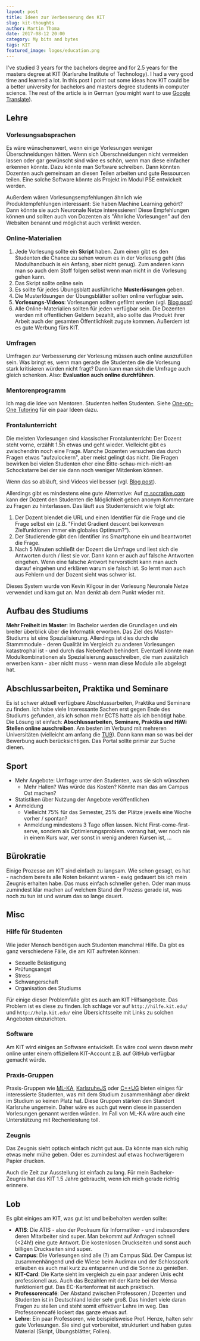 ```yaml
---
layout: post
title: Ideen zur Verbesserung des KIT
slug: kit-thoughts
author: Martin Thoma
date: 2017-08-12 20:00
category: My bits and bytes
tags: KIT
featured_image: logos/education.png
---
```

I've studied 3 years for the bachelors degree and for 2.5 years for the masters
degree at KIT (Karlsruhe Institute of Technology). I had a very good time and
learned a lot. In this post I point
out some ideas how KIT could be a better university for bachelors and masters
degree students in computer science. The rest of the article is in German
(you might want to use <a href="https://translate.google.com/">Google Translate</a>).


## Lehre

### Vorlesungs&shy;absprachen

Es wäre wünschenswert, wenn einige Vorlesungen weniger Überschneidungen hätten.
Wenn sich Überschneidungen nicht vermeiden lassen oder gar gewünscht sind wäre
es schön, wenn man diese einfacher erkennen könnte. Dazu könnte man Software
schreiben. Dann könnten Dozenten auch gemeinsam an diesen Teilen arbeiten und
gute Ressourcen teilen. Eine solche Software könnte als Projekt im Modul PSE
entwickelt werden.

Außerdem wären Vorlesungsempfehlungen ähnlich wie Produktempfehlungen
interessant: Sie haben Machine Learning gehört? Dann könnte sie auch Neuronale
Netze interessieren! Diese Empfehlungen können und sollten auch von Dozenten
als "Ähnliche Vorlesungen" auf den Websiten benannt und möglichst auch verlinkt
werden.


### Online-Materialien

1. Jede Vorlesung sollte ein **Skript** haben. Zum einen gibt es den Studenten
   die Chance zu sehen worum es in der Vorlesung geht (das Modulhandbuch is ein
   Anfang, aber nicht genug). Zum anderen kann man so auch dem Stoff folgen
   selbst wenn man nicht in die Vorlesung gehen kann.
2. Das Skript sollte online sein
3. Es sollte für jedes Übungsblatt ausführliche **Musterlösungen** geben.
4. Die Musterlösungen der Übungsblätter sollten online verfügbar sein.
5. **Vorlesungs-Videos**: Vorlesungen sollten gefilmt werden (vgl. [Blog post](https://martin-thoma.com/lectures-on-youtube/))
6. Alle Online-Materialien sollten für jeden verfügbar sein. Die Dozenten
   werden mit offentlichen Geldern bezahlt, also sollte das Produkt ihrer
   Arbeit auch der gesamten Öffentlichkeit zugute kommen. Außerdem ist es gute
   Werbung fürs KIT.

### Umfragen
Umfragen zur Verbesserung der Vorlesung müssen auch online auszufüllen sein.
Was bringt es, wenn man gerade die Studenten die die Vorlesung stark
kritisieren würden nicht fragt? Dann kann man sich die Umfrage auch gleich
schenken. Also: **Evaluation auch online durchführen**.


### Mentoren&shy;programm
Ich mag die Idee von Mentoren. Studenten helfen Studenten. Siehe [One-on-One Tutoring](https://martin-thoma.com/one-on-one-tutoring/) für ein paar Ideen dazu.

### Frontal&shy;unterricht
Die meisten Vorlesungen sind klassischer Frontalunterricht: Der Dozent steht
vorne, erzählt 1.5h etwas und geht wieder. Vielleicht gibt es zwischendrin noch
eine Frage. Manche Dozenten versuchen das durch Fragen etwas "aufzulockern",
aber meist gelingt das nicht. Die Fragen bewirken bei vielen Studenten eher
eine Bitte-schau-mich-nicht-an Schockstarre bei der sie dann noch weniger
Mitdenken können.

Wenn das so abläuft, sind Videos viel besser (vgl. [Blog post](https://martin-thoma.com/lectures-on-youtube/)).

Allerdings gibt es mindestens eine gute Alternative: Auf [m.socrative.com](http://m.socrative.com/)
kann der Dozent den Studenten die Möglichkeit geben anonym Kommentare zu Fragen
zu hinterlassen. Das läuft aus Studentensicht wie folgt ab:

1. Der Dozent blendet die URL und einen Identifier für die Frage und die Frage
   selbst ein (z.B. "Findet Gradient descent bei konvexen Zielfunktionen immer ein globales Optimum?").
2. Der Studierende gibt den Identifier ins Smartphone ein und beantwortet die
   Frage.
3. Nach 5 Minuten schließt der Dozent die Umfrage und liest sich die Antworten
   durch / liest sie vor. Dann kann er auch auf falsche Antworten eingehen.
   Wenn eine falsche Antwort hervorsticht kann man auch darauf eingehen und
   erklären warum sie falsch ist. So lernt man auch aus Fehlern und der
   Dozent sieht was schwer ist.

Dieses System wurde von Kevin Kilgour in der Vorlesung Neuronale Netze
verwendet und kam gut an. Man denkt ab dem Punkt wieder mit.


## Aufbau des Studiums

**Mehr Freiheit im Master**: Im Bachelor werden die Grundlagen und ein breiter
überblick über die Informatik erworben. Das Ziel des Master-Studiums ist eine
Spezialisierung. Allerdings ist dies durch die Stammmodule - deren Qualität im
Vergleich zu anderen Vorlesungen katastrophal ist - und durch das Nebenfach
behindert. Eventuell könnte man Modulkombinationen als Spezialisierung
ausschreiben, die man zusätzlich erwerben kann - aber nicht muss - wenn man
diese Module alle abgelegt hat.

## Abschlussarbeiten, Praktika und Seminare

Es ist schwer aktuell verfügbare Abschlussarbeiten, Praktika und Seminare zu
finden. Ich habe viele Interessante Sachen erst gegen Ende des Studiums
gefunden, als ich schon mehr ECTS hatte als ich benötigt habe. Die Lösung ist
einfach: **Abschlussarbeiten, Seminare, Praktika und HiWi Stellen online auschreiben**.
Am besten im Verbund mit mehreren Universitäten (vielleicht am anfang die [TU9](https://de.wikipedia.org/wiki/TU9)).
Dann kann man so was bei der Bewerbung auch berücksichtigen. Das Portal sollte
primär zur Suche dienen.

## Sport
* Mehr Angebote: Umfrage unter den Studenten, was sie sich wünschen
    * Mehr Hallen? Was würde das Kosten? Könnte man das am Campus Ost machen?
* Statistiken über Nutzung der Angebote veröffentlichen
* Anmeldung
    * Vielleicht 75% für das Semester, 25% der Plätze jeweils eine Woche vorher
      / spontan?
    * Anmeldung mindestens 3 Tage offen lassen. Nicht First-come-first-serve,
      sondern als Optimierungsproblem. vorrang hat, wer noch nie in einem Kurs
      war, wer sonst in wenig anderen Kursen ist, ...


## Bürokratie

Einige Prozesse am KIT sind einfach zu langsam. Wie schon gesagt, es hat -
nachdem bereits alle Noten bekannt waren - ewig gedauert bis ich mein Zeugnis
erhalten habe. Das muss einfach schneller gehen. Oder man muss zumindest klar
machen auf welchem Stand der Prozess gerade ist, was noch zu tun ist und warum
das so lange dauert.


## Misc

### Hilfe für Studenten

Wie jeder Mensch benötigen auch Studenten manchmal Hilfe. Da gibt es ganz
verschiedene Fälle, die am KIT auftreten können:

* Sexuelle Belästigung
* Prüfungsangst
* Stress
* Schwangerschaft
* Organisation des Studiums

Für einige dieser Problemfälle gibt es auch am KIT Hilfsangebote. Das Problem
ist es diese zu finden. Ich schlage vor auf `http://hilfe.kit.edu/` und
`http://help.kit.edu/` eine Übersichtsseite mit Links zu solchen Angeboten
einzurichten.


### Software

Am KIT wird einiges an Software entwickelt. Es wäre cool wenn davon mehr online
unter einem offiziellem KIT-Account z.B. auf GitHub verfügbar gemacht würde.


### Praxis-Gruppen

Praxis-Gruppen wie [ML-KA](http://ml-ka.de/),
[KarlsruheJS](https://www.meetup.com/de-DE/karlsruhejs/) oder
[C++UG](https://www.meetup.com/de-DE/C-User-Group-Karlsruhe/) bieten einiges
für interessierte Studenten, was mit dem Studium zusammenhängt aber direkt im
Studium so keinen Platz hat. Diese Gruppen stärken den Standort Karlsruhe
ungemein. Daher wäre es auch gut wenn diese in passenden
Vorlesungen genannt werden würden. Im Fall von ML-KA wäre auch eine
Unterstützung mit Rechenleistung toll.


### Zeugnis

Das Zeugnis sieht optisch einfach nicht gut aus. Da könnte man sich ruhig etwas
mehr mühe geben. Oder es zumindest auf etwas hochwertigerem Papier drucken.

Auch die Zeit zur Ausstellung ist einfach zu lang. Für mein Bachelor-Zeugnis
hat das KIT 1.5 Jahre gebraucht, wenn ich mich gerade richtig erinnere.


## Lob

Es gibt einiges am KIT, was gut ist und beibehalten werden sollte:

* **ATIS**: Die ATIS - also der Poolraum für Informatiker - und insbesondere
  deren Mitarbeiter sind super. Man bekommt auf Anfragen schnell (<24h!) eine
  gute Antwort. Die kostenlosen Druckseiten und sonst auch billigen
  Druckseiten sind super.
* **Campus**: Die Vorlesungen sind alle (?) am Campus Süd. Der Campus ist
  zusammenhängend und die Wiese beim Audimax und der Schlosspark erlauben es
  auch mal kurz zu entspannen und die Sonne zu genießen.
* **KIT-Card**: Die Karte sieht im vergleich zu ein paar anderen Unis echt
  professionell aus. Auch das Bezahlen mit der Karte bei der Mensa funktioniert
  gut. Das EC-Kartenformat ist auch praktisch.
* **Professorencafé**: Der Abstand zwischen Professoren / Dozenten und
  Studenten ist in Deutschland leider sehr groß. Das hindert viele daran Fragen
  zu stellen und steht somit effektiver Lehre im weg. Das Professorencafé
  lockert das ganze etwas auf.
* **Lehre**: Ein paar Professoren, wie beispielsweise Prof. Henze, halten sehr
  gute Vorlesungen. Sie sind gut vorbereitet, strukturiert und haben gutes
  Material (Skript, Übungsblätter, Folien).
